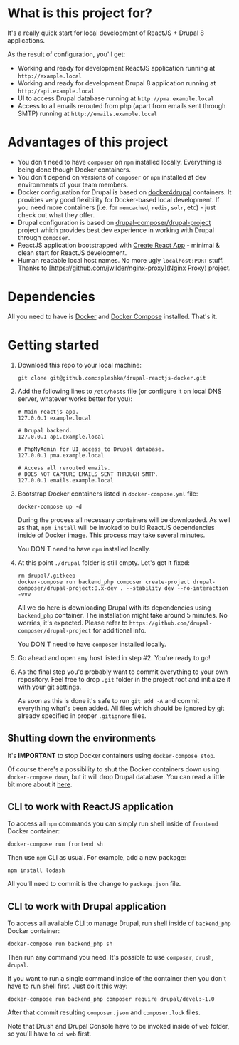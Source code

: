 # What is this project for?

It's a really quick start for local development of ReactJS + Drupal 8 applications.

As the result of configuration, you'll get:
- Working and ready for development ReactJS application running at `http://example.local`
- Working and ready for development Drupal 8 application running at `http://api.example.local`
- UI to access Drupal database running at `http://pma.example.local`
- Access to all emails rerouted from php (apart from emails sent through SMTP) running at `http://emails.example.local`

# Advantages of this project

- You don't need to have `composer` on `npm` installed locally. Everything is being done though Docker containers.
- You don't depend on versions of `composer` or `npm` installed at dev environments of your team members.
- Docker configuration for Drupal is based on [docker4drupal](http://docker4drupal.org) containers. It provides very good flexibility for Docker-based local development. If you need more containers (i.e. for `memcached`, `redis`, `solr`, etc) - just check out what they offer.
- Drupal configuration is based on [drupal-composer/drupal-project](https://github.com/drupal-composer/drupal-project) project which provides best dev experience in working with Drupal through `composer`.
- ReactJS application bootstrapped with [Create React App](https://github.com/facebookincubator/create-react-app) - minimal & clean start for ReactJS development.
- Human readable local host names. No more ugly `localhost:PORT` stuff. Thanks to [https://github.com/jwilder/nginx-proxy](Nginx Proxy) project.

# Dependencies

All you need to have is [Docker](https://docs.docker.com/engine/installation/) and [Docker Compose](https://docs.docker.com/compose/install/) installed. That's it.

# Getting started

1. Download this repo to your local machine:

    ```
    git clone git@github.com:spleshka/drupal-reactjs-docker.git
    ```

2. Add the following lines to `/etc/hosts` file (or configure it on local DNS server, whatever works better for you):

    ```
    # Main reactjs app.
    127.0.0.1 example.local
    
    # Drupal backend.
    127.0.0.1 api.example.local
    
    # PhpMyAdmin for UI access to Drupal database.
    127.0.0.1 pma.example.local
    
    # Access all rerouted emails.
    # DOES NOT CAPTURE EMAILS SENT THROUGH SMTP.
    127.0.0.1 emails.example.local
    ```

3. Bootstrap Docker containers listed in `docker-compose.yml` file:

    ```
    docker-compose up -d
    ```

    During the process all necessary containers will be downloaded.
    As well as that, `npm install` will be invoked to build ReactJS dependencies inside of Docker image.
    This process may take several minutes.
    
    You DON'T need to have `npm` installed locally. 

4. At this point `./drupal` folder is still empty. Let's get it fixed:

    ```
    rm drupal/.gitkeep
    docker-compose run backend_php composer create-project drupal-composer/drupal-project:8.x-dev . --stability dev --no-interaction -vvv
    ```

    All we do here is downloading Drupal with its dependencies using `backend_php` container.
    The installation might take around 5 minutes. No worries, it's expected.
    Please refer to `https://github.com/drupal-composer/drupal-project` for additional info.
    
    You DON'T need to have `composer` installed locally.

5. Go ahead and open any host listed in step #2. You're ready to go!

6. As the final step you'd probably want to commit everything to your own repository.
    Feel free to drop `.git` folder in the project root and initialize it with your git settings. 

    As soon as this is done it's safe to run `git add -A` and commit everything what's been added.
    All files which should be ignored by git already specified in proper `.gitignore` files.

## Shutting down the environments

It's **IMPORTANT** to stop Docker containers using `docker-compose stop`.

Of course there's a possibility to shut the Docker containers down using `docker-compose down`, but it will drop Drupal database.
You can read a little bit more about it [here](https://github.com/wodby/docker4drupal/blob/master/CHANGELOG.md#action-required-before-upgrading).

## CLI to work with ReactJS application

To access all `npm` commands you can simply run shell inside of `frontend` Docker container:

```
docker-compose run frontend sh
```

Then use `npm` CLI as usual. For example, add a new package:

```
npm install lodash
```

All you'll need to commit is the change to `package.json` file.

## CLI to work with Drupal application

To access all available CLI to manage Drupal, run shell inside of `backend_php` Docker container:

```
docker-compose run backend_php sh
```

Then run any command you need. It's possible to use `composer`, `drush`, `drupal`.

If you want to run a single command inside of the container then you don't have to run shell first. Just do it this way:

```
docker-compose run backend_php composer require drupal/devel:~1.0
```

After that commit resulting `composer.json` and `composer.lock` files.

Note that Drush and Drupal Console have to be invoked inside of `web` folder, so you'll have to `cd web` first.

